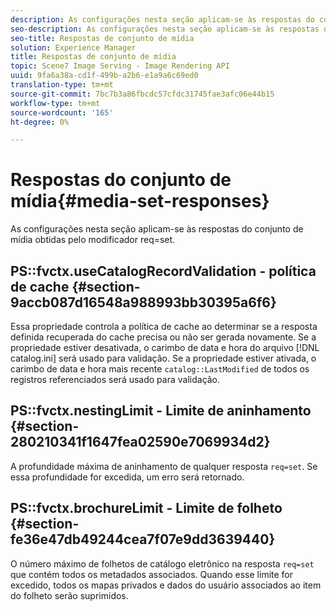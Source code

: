 ```yaml
---
description: As configurações nesta seção aplicam-se às respostas do conjunto de mídia obtidas pelo modificador req=set.
seo-description: As configurações nesta seção aplicam-se às respostas do conjunto de mídia obtidas pelo modificador req=set.
seo-title: Respostas de conjunto de mídia
solution: Experience Manager
title: Respostas de conjunto de mídia
topic: Scene7 Image Serving - Image Rendering API
uuid: 9fa6a38a-cd1f-499b-a2b6-e1a9a6c69ed0
translation-type: tm+mt
source-git-commit: 7bc7b3a86fbcdc57cfdc31745fae3afc06e44b15
workflow-type: tm+mt
source-wordcount: '165'
ht-degree: 0%

---
```



# Respostas do conjunto de mídia{#media-set-responses}

As configurações nesta seção aplicam-se às respostas do conjunto de mídia obtidas pelo modificador req=set.

## PS::fvctx.useCatalogRecordValidation - política de cache {#section-9accb087d16548a988993bb30395a6f6}

Essa propriedade controla a política de cache ao determinar se a resposta definida recuperada do cache precisa ou não ser gerada novamente. Se a propriedade estiver desativada, o carimbo de data e hora do arquivo [!DNL catalog.ini] será usado para validação. Se a propriedade estiver ativada, o carimbo de data e hora mais recente `catalog::LastModified` de todos os registros referenciados será usado para validação.

## PS::fvctx.nestingLimit - Limite de aninhamento {#section-280210341f1647fea02590e7069934d2}

A profundidade máxima de aninhamento de qualquer resposta `req=set`. Se essa profundidade for excedida, um erro será retornado.

## PS::fvctx.brochureLimit - Limite de folheto {#section-fe36e47db49244cea7f07e9dd3639440}

O número máximo de folhetos de catálogo eletrônico na resposta `req=set` que contém todos os metadados associados. Quando esse limite for excedido, todos os mapas privados e dados do usuário associados ao item do folheto serão suprimidos.
